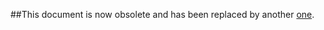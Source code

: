 ##This document is now obsolete and has been replaced by another [one](../README.md#setting-up-a-masternode).